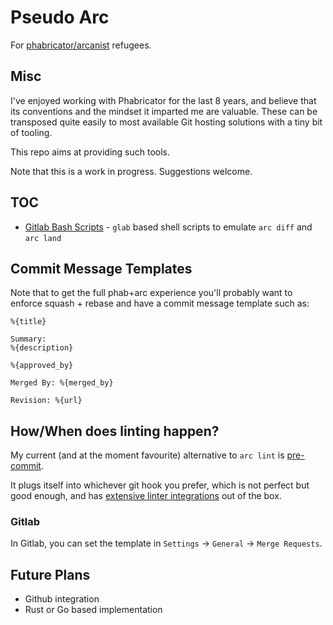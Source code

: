 # Pseudo Arc

For [phabricator/arcanist](https://www.phacility.com/phabricator/) refugees.

## Misc

I've enjoyed working with Phabricator for the last 8 years, and believe that its conventions and the mindset it imparted me
are valuable. These can be transposed quite easily to most available Git hosting solutions with a tiny bit of tooling.

This repo aims at providing such tools.

Note that this is a work in progress. Suggestions welcome.

## TOC 

 - [Gitlab Bash Scripts](bash/gitlab) - `glab` based shell scripts to emulate `arc diff` and `arc land`

## Commit Message Templates

Note that to get the full phab+arc experience you'll probably want to enforce squash + rebase
and have a commit message template such as:

```
%{title}

Summary:
%{description}

%{approved_by}

Merged By: %{merged_by}

Revision: %{url}
```

## How/When does linting happen?

My current (and at the moment favourite) alternative to `arc lint` is [pre-commit](https://pre-commit.com/).

It plugs itself into whichever git hook you prefer, which is not perfect but good enough, and has [extensive linter integrations](https://pre-commit.com/hooks.html)
out of the box.

### Gitlab 

In Gitlab, you can set the template in `Settings` -> `General` -> `Merge Requests`.

## Future Plans

- Github integration
- Rust or Go based implementation

